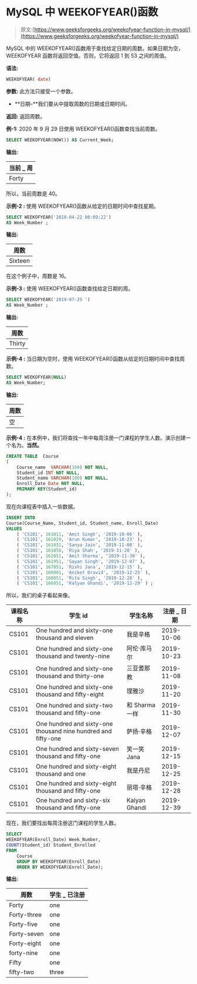 # MySQL 中 WEEKOFYEAR()函数

> 原文:[https://www.geeksforgeeks.org/weekofyear-function-in-mysql/](https://www.geeksforgeeks.org/weekofyear-function-in-mysql/)

MySQL 中的 WEEKOFYEAR()函数用于查找给定日期的周数。如果日期为空，WEEKOFYEAR 函数将返回空值。否则，它将返回 1 到 53 之间的周值。

**语法:**

```sql
WEEKOFYEAR( date)
```

**参数:**
此方法只接受一个参数。

*   **日期–**我们要从中提取周数的日期或日期时间。

**返回:**
返回周数。

**例-1:**
2020 年 9 月 29 日使用 WEEKOFYEAR()函数查找当前周数。

```sql
SELECT WEEKOFYEAR(NOW()) AS Current_Week;

```

**输出:**

| 当前 _ 周 |
| --- |
| Forty |

所以，当前周数是 40。

**示例-2 :**
使用 WEEKOFYEAR()函数从给定的日期时间中查找星期。

```sql
SELECT WEEKOFYEAR('2018-04-22 08:09:22') 
AS Week_Number ;

```

**输出:**

| 周数 |
| --- |
| Sixteen |

在这个例子中，周数是 16。

**示例-3 :**
使用 WEEKOFYEAR()函数查找给定日期的周。

```sql
SELECT WEEKOFYEAR('2019-07-25 ') 
AS Week_Number ;

```

**输出:**

| 周数 |
| --- |
| Thirty |

**示例-4 :**
当日期为空时，使用 WEEKOFYEAR()函数从给定的日期时间中查找周数。

```sql
SELECT WEEKOFYEAR(NULL) 
AS Week_Number;

```

**输出:**

| 周数 |
| --- |
| 空 |

**示例-4 :**
在本例中，我们将查找一年中每周注册一门课程的学生人数。演示创建一个名为。**当然。**

```sql
CREATE TABLE  Course
(
    Course_name  VARCHAR(100) NOT NULL,
    Student_id INT NOT NULL,  
    Student_name VARCHAR(100) NOT NULL,
    Enroll_Date Date NOT NULL,
    PRIMARY KEY(Student_id)
);

```

现在向课程表中插入一些数据。

```sql
INSERT INTO
Course(Course_Name, Student_id, Student_name, Enroll_Date)
VALUES
    ( 'CS101', 161011, 'Amit Singh', '2019-10-06' ),
    ( 'CS101', 161029, 'Arun Kumar', '2019-10-23' ),
    ( 'CS101', 161031, 'Sanya Jain', '2019-11-08' ),
    ( 'CS101', 161058, 'Riya Shah', '2019-11-20' ),
    ( 'CS101', 162051, 'Amit Sharma', '2019-11-30' ),
    ( 'CS101', 161951, 'Sayan Singh', '2019-12-07' ),
    ( 'CS101', 167051, 'Rishi Jana', '2019-12-15' ),
    ( 'CS101', 168001, 'Aniket Dravid', '2019-12-25' ),
    ( 'CS101', 168051, 'Rita Singh', '2019-12-28' ),
    ( 'CS101', 166051, 'Kalyan Ghandi', '2019-12-29' ) ;

```

所以，我们的桌子看起来像。

| 课程名称 | 学生 id | 学生名称 | 注册 _ 日期 |
| --- | --- | --- | --- |
| CS101 | One hundred and sixty-one thousand and eleven | 我是辛格 | 2019-10-06 |
| CS101 | One hundred and sixty-one thousand and twenty-nine | 阿伦·库马尔 | 2019-10-23 |
| CS101 | One hundred and sixty-one thousand and thirty-one | 三亚耆那教 | 2019-11-08 |
| CS101 | One hundred and sixty-one thousand and fifty-eight | 理雅沙 | 2019-11-20 |
| CS101 | One hundred and sixty-two thousand and fifty-one | 和 Sharma 一样 | 2019-11-30 |
| CS101 | One hundred and sixty-one thousand nine hundred and fifty-one | 萨扬·辛格 | 2019-12-07 |
| CS101 | One hundred and sixty-seven thousand and fifty-one | 笑一笑 Jana | 2019-12-15 |
| CS101 | One hundred and sixty-eight thousand and one | 我是丹尼 | 2019-12-25 |
| CS101 | One hundred and sixty-eight thousand and fifty-one | 丽塔·辛格 | 2019-12-28 |
| CS101 | One hundred and sixty-six thousand and fifty-one | Kalyan Ghandi | 2019-12-39 |

现在，我们要找出每周注册这门课程的学生人数。

```sql
SELECT
WEEKOFYEAR(Enroll_Date) Week_Number,
COUNT(Student_id) Student_Enrolled
FROM
    Course
    GROUP BY WEEKOFYEAR(Enroll_Date)
    ORDER BY WEEKOFYEAR(Enroll_Date);

```

**输出:**

| 周数 | 学生 _ 已注册 |
| --- | --- |
| Forty | one |
| Forty-three | one |
| Forty-five | one |
| Forty-seven | one |
| Forty-eight | one |
| forty-nine | one |
| Fifty | one |
| fifty-two | three |